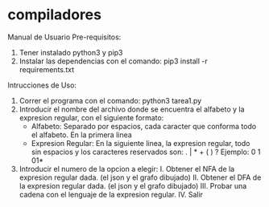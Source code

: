 # compiladores
Manual de Usuario
Pre-requisitos:
   1. Tener instalado python3 y pip3
   2. Instalar las dependencias con el comando: pip3 install -r requirements.txt

Intrucciones de Uso:
   1. Correr el programa con el comando: python3 tarea1.py
   2. Introducir el nombre del archivo donde se encuentra el alfabeto y la expresion regular, con el siguiente formato:
      - Alfabeto: Separado por espacios, cada caracter que conforma todo el alfabeto. En la primera linea
      - Expresion Regular: En la siguiente linea, la expresion regular, todo sin espacios y los caracteres reservados son: . | * + ( ) ?
      Ejemplo: 
         0 1
         01*
   3. Introducir el numero de la opcion a elegir:
      I. Obtener el NFA de la expresion regular dada. (el json y el grafo dibujado)
      II. Obtener el DFA de la expresion regular dada. (el json y el grafo dibujado)
      III. Probar una cadena con el lenguaje de la expresion regular.
      IV. Salir